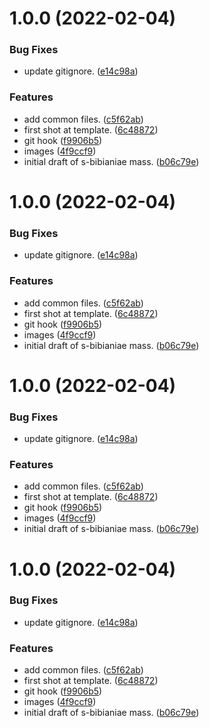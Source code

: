 # 1.0.0 (2022-02-04)


### Bug Fixes

* update gitignore. ([e14c98a](https://github.com/2e0byo/StcuthbertsMasses/commit/e14c98a2438302c7101484d70acbff5125e88123))


### Features

* add common files. ([c5f62ab](https://github.com/2e0byo/StcuthbertsMasses/commit/c5f62ab57466cc06606d072f3a698f627af5ef4d))
* first shot at template. ([6c48872](https://github.com/2e0byo/StcuthbertsMasses/commit/6c48872727e01e004db9f56917dee45ef45419d2))
* git hook ([f9906b5](https://github.com/2e0byo/StcuthbertsMasses/commit/f9906b547baedf0e6247243f63168afee02e91cd))
* images ([4f9ccf9](https://github.com/2e0byo/StcuthbertsMasses/commit/4f9ccf980557b6751b8ea4d6f776e812b4958c9d))
* initial draft of s-bibianiae mass. ([b06c79e](https://github.com/2e0byo/StcuthbertsMasses/commit/b06c79ec9c4a2ccee0d8115ec0e245e2a4208caf))

# 1.0.0 (2022-02-04)


### Bug Fixes

* update gitignore. ([e14c98a](https://github.com/2e0byo/StcuthbertsMasses/commit/e14c98a2438302c7101484d70acbff5125e88123))


### Features

* add common files. ([c5f62ab](https://github.com/2e0byo/StcuthbertsMasses/commit/c5f62ab57466cc06606d072f3a698f627af5ef4d))
* first shot at template. ([6c48872](https://github.com/2e0byo/StcuthbertsMasses/commit/6c48872727e01e004db9f56917dee45ef45419d2))
* git hook ([f9906b5](https://github.com/2e0byo/StcuthbertsMasses/commit/f9906b547baedf0e6247243f63168afee02e91cd))
* images ([4f9ccf9](https://github.com/2e0byo/StcuthbertsMasses/commit/4f9ccf980557b6751b8ea4d6f776e812b4958c9d))
* initial draft of s-bibianiae mass. ([b06c79e](https://github.com/2e0byo/StcuthbertsMasses/commit/b06c79ec9c4a2ccee0d8115ec0e245e2a4208caf))

# 1.0.0 (2022-02-04)


### Bug Fixes

* update gitignore. ([e14c98a](https://github.com/2e0byo/StcuthbertsMasses/commit/e14c98a2438302c7101484d70acbff5125e88123))


### Features

* add common files. ([c5f62ab](https://github.com/2e0byo/StcuthbertsMasses/commit/c5f62ab57466cc06606d072f3a698f627af5ef4d))
* first shot at template. ([6c48872](https://github.com/2e0byo/StcuthbertsMasses/commit/6c48872727e01e004db9f56917dee45ef45419d2))
* git hook ([f9906b5](https://github.com/2e0byo/StcuthbertsMasses/commit/f9906b547baedf0e6247243f63168afee02e91cd))
* images ([4f9ccf9](https://github.com/2e0byo/StcuthbertsMasses/commit/4f9ccf980557b6751b8ea4d6f776e812b4958c9d))
* initial draft of s-bibianiae mass. ([b06c79e](https://github.com/2e0byo/StcuthbertsMasses/commit/b06c79ec9c4a2ccee0d8115ec0e245e2a4208caf))

# 1.0.0 (2022-02-04)


### Bug Fixes

* update gitignore. ([e14c98a](https://github.com/2e0byo/StcuthbertsMasses/commit/e14c98a2438302c7101484d70acbff5125e88123))


### Features

* add common files. ([c5f62ab](https://github.com/2e0byo/StcuthbertsMasses/commit/c5f62ab57466cc06606d072f3a698f627af5ef4d))
* first shot at template. ([6c48872](https://github.com/2e0byo/StcuthbertsMasses/commit/6c48872727e01e004db9f56917dee45ef45419d2))
* git hook ([f9906b5](https://github.com/2e0byo/StcuthbertsMasses/commit/f9906b547baedf0e6247243f63168afee02e91cd))
* images ([4f9ccf9](https://github.com/2e0byo/StcuthbertsMasses/commit/4f9ccf980557b6751b8ea4d6f776e812b4958c9d))
* initial draft of s-bibianiae mass. ([b06c79e](https://github.com/2e0byo/StcuthbertsMasses/commit/b06c79ec9c4a2ccee0d8115ec0e245e2a4208caf))
